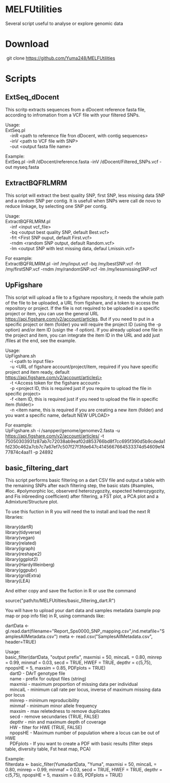 # MELFUtilities
Several script useful to analyse or explore genomic data

# Download
&nbsp;git clone https://github.com/Yuma248/MELFUtilities
        
# Scripts
## ExtSeq_dDocent
This scritp extracts sequences from a dDocent reference fasta file, according to infromation from a VCF file with your filtered SNPs.

Usage:  
ExtSeq.pl  
&emsp;-inR \<path to reference file fron dDocent, with contig sequences\>  
&emsp;-inV \<path to VCF file with SNP\>  
&emsp;-out \<output fasta file name\>  

Example:  
ExtSeq.pl -inR /dDocent/reference.fasta -inV /dDocent/Filtered_SNPs.vcf -out myseq.fasta  

## ExtractBQFRLMRM  
This script will extract the best quality SNP, first SNP, less missing data SNP and a random SNP per contig. It is usefull when SNPs were call de novo to reduce linkage, by selecting one SNP per contig.  

Usage:  
ExtractBQFRLMRM.pl  
&emsp;-inf \<input vcf_file\>  
&emsp;-bq \<output best quality SNP, default Best.vcf\>  
&emsp;-frt \<First SNP ouput, default First.vcf\>  
&emsp;-rndm \<random SNP output, default Random.vcf\>  
&emsp;-lm \<output SNP with lest missing data, defaul Lmissin.vcf\>  

For example:  
ExtractBQFRLMRM.pl -inf /my/input.vcf -bq /my/bestSNP.vcf -frt /my/firstSNP.vcf -rndm /my/randomSNP.vcf -lm /my/lessmissingSNP.vcf  

## UpFigshare  
This script will upload a file to a figshare repository, it needs the whole path of the file to be uploaded, a URL from figshare, and a token to access the repository or project. If the file is not required to be uploaded in a specific project or item, you can use the general URL https://api.figshare.com/v2/account/articles. But if you need to put in a specific project or item (folder) you will require the project ID (using the -p option) and/or item ID (usign the -f option). If you already upload one file in the project and item, you can integrate the item ID in the URL and add just /files at the end, see the example.  

Usage:  
UpFigshare.sh  
&emsp;-i \<path to input file\>  
&emsp;-u \<URL of figshare account/project/item, required if you have specific project and item ready, default https://api.figshare.com/v2/account/articles\>  
&emsp;-t \<Access token for the figshare account\>  
&emsp;-p \<project ID, this is required just if you require to upload the file in specific project\>  
&emsp;-f \<item ID, this is required just if you need to upload the file in specific item (folder)\>  
&emsp;-n \<item name, this is required if you are creating a new item (folder) and you want a specific name, default NEW UPLOAD\>  

For example:  
UpFigshare.sh -i /sanpper/genome/genomev2.fasta -u https://api.figshare.com/v2/account/articles/ -t 75050303931z87ab7c72038ab9eaf02d853766bd8f7cc695f390d5b9cdeda1fd230c462a7cb7c7a67ef7c507f27f3fde647c4145667664533374d54609ef477874c4aa11 -p 24892

## basic_filtering_dart
This script performs basic filtering on a dart CSV file and output a table with the remaining SNPs after each filtering step, the basic stats (#samples, #loc. #polymorphic loc, observerd heterozygozity, espected heterozygozity, and Fis inbreeding coefficient) after filtering, a FST plot, a PCA plot and a Admixture/Structure plot.   

To use this fuction in R you will need the to install and load the next R libraries:
 
library(dartR)  
library(tidyverse)  
library(vegan)  
library(related)  
library(igraph)  
library(reshape2)  
library(ggplot2)  
library(HardyWeinberg)  
library(ggpubr)  
library(gridExtra)  
library(LEA)  
  
And either copy and save the fuction in R or use the command  
  
source("path/to/MELFUtilties/basic_filtering_dart.R")  


You will have to upload your dart data and samples metadata (sample pop map or pop info file) in R, using commands like: 

dartData <- gl.read.dart(filename="Report_Sps0000_SNP_mapping.csv",ind.metafile="SamplesAllMetadata.csv")
meta <- read.csv("SamplesAllMetadata.csv", header=TRUE)

 
Usage:  
basic_filter(dartData, "output prefix", maxmisi = 50, mincalL = 0.80, minrep = 0.99, minmaf = 0.03, secd = TRUE, HWEF = TRUE, depthr = c(5,75), npopsHE = 5, maxsim = 0.85, PDFplots = TRUE)  
&emsp;dartD    - DArT genotype file    
&emsp;name  - prefix for output files (string)  
&emsp;maxmisi  - maximum proportion of missing data per individual   
&emsp;mincalL  - minimum call rate per locus, inverse of maximum missing data por locus  
&emsp;minrep  - minimum reproducibility   
&emsp;minmaf  - minimum minor allele frequency  
&emsp;maxsim  - max reletedness to remove duplicates  
&emsp;secd  - remove secundaries (TRUE, FALSE)  
&emsp;depthr  - min and maximum depth of coverage  
&emsp;HW  - filter for HWE (TRUE, FALSE)  
&emsp;npopsHE  - Maximum number of population where a locus can be out of HWE  
&emsp;PDFplots  - If you want to create a PDF with basic results (filter steps table, diversity table, Fst heat map, PCA)   


Example:   
filterdata <- basic_filter(YumadartData, "Yuma", maxmisi = 50, mincalL = 0.80, minrep = 0.99, minmaf = 0.03, secd = TRUE, HWEF = TRUE, depthr = c(5,75), npopsHE = 5, maxsim = 0.85, PDFplots = TRUE)
 
 
 
 







